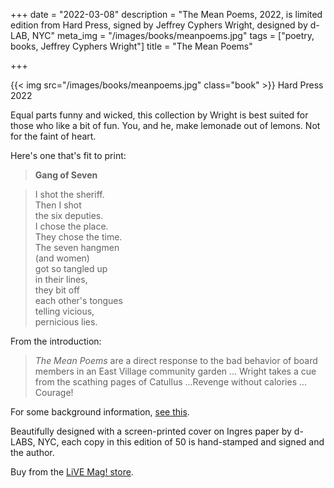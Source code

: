 +++
date = "2022-03-08"
description = "The Mean Poems, 2022, is limited edition from Hard Press, signed by Jeffrey Cyphers Wright, designed by d-LAB, NYC"
meta_img = "/images/books/meanpoems.jpg"
tags = ["poetry, books, Jeffrey Cyphers Wright"]
title = "The Mean Poems"

+++

{{< img src="/images/books/meanpoems.jpg" class="book" >}}
Hard Press 2022

Equal parts funny and wicked, this collection by Wright is best suited for those who like a bit of fun. You, and he, make lemonade out of lemons. Not for the faint of heart.

Here's one that's fit to print:

>__Gang of Seven__

>I shot the sheriff.  
>Then I shot  
>the six deputies.  
>I chose the place.  
>They chose the time.  
>The seven hangmen  
>(and women)  
>got so tangled up  
>in their lines,  
>they bit off  
>each other's tongues  
>telling vicious,  
>pernicious lies.  

From the introduction:  

>_The Mean Poems_ are a direct response to the bad behavior of board members in an East Village community garden ... Wright takes a cue from the scathing pages of Catullus ...Revenge without calories ... Courage!

For some background information, [see this](https://communitygardensbrand.com).

Beautifully designed with a screen-printed cover on Ingres paper by d-LABS, NYC, each copy in this edition of 50 is hand-stamped and signed and the author.

Buy from the [LiVE Mag! store](https://store.livemag.org).
